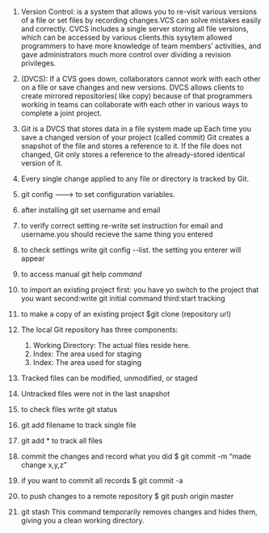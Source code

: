 

1. Version Control: is a system that allows you to re-visit various versions of a file or set files by recording changes.VCS can solve mistakes easily and correctly.
CVCS  includes a single server storing all file versions, which can be accessed by various clients.this sysytem allowed programmers to have more knowledge of team members’ activities, and gave administrators much more control over dividing a revision privileges.

2. (DVCS): If a CVS goes down, collaborators cannot work with each other on a file or save changes and new versions. DVCS allows clients to create mirrored repositories( like copy) because of that programmers working in teams can collaborate with each other in various ways to complete a joint project.

3. Git is a DVCS that stores data in a file system made up Each time you save a changed version of your project (called commit) Git creates a snapshot of the file and stores a reference to it. If the file does not changed, Git only stores a reference to the already-stored identical version of it.

4. Every single change applied to any file or directory is tracked by Git. 
5. git config ---> to set configuration variables.
6. after installing git set username and email
7. to verify correct setting re-write set instruction for email and username.you should recieve the same thing you entered
8. to check settings write git config --list. the setting you enterer will appear
9. to access manual git help *command* 
10. to import an existing project first: you have yo switch to the project that you want second:write git initial command third:start tracking
11. to make a copy of an existing project $git clone (repository url)
12. The local Git repository has three components:
      1. Working Directory: The actual files reside here.
      2. Index: The area used for staging
      3. Index: The area used for staging
13. Tracked files can be modified, unmodified, or staged
14. Untracked files were not in the last snapshot 
15. to check files write git status
16. git add filename to track single file
17. git add * to track all files
18. commit the changes and record what you did $ git commit -m “made change x,y,z”
19. if you want to commit all records $ git commit -a
20. to push changes to a remote repository $ git push origin master
21. git stash This command temporarily removes changes and hides them, giving you a clean working directory.





